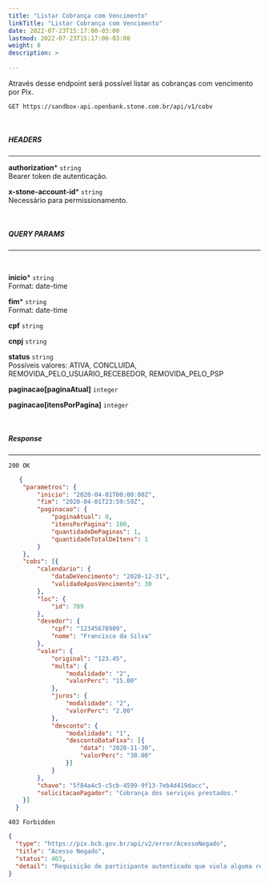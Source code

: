 ```yaml
---
title: "Listar Cobrança com Vencimento"
linkTitle: "Listar Cobrança com Vencimento"
date: 2022-07-23T15:17:00-03:00
lastmod: 2022-07-23T15:17:00-03:00
weight: 8
description: >
  
---
```


Através desse endpoint será possível listar as cobranças com vencimento por Pix.


```
GET https://sandbox-api.openbank.stone.com.br/api/v1/cobv
```
<br>

##### **HEADERS**
---

**authorization*** `string`
<br> Bearer token de autenticação.

**x-stone-account-id*** `string`
<br> Necessário para permissionamento.

<br>

##### **QUERY PARAMS**
---
<br>

**inicio*** `string`
<br>Format: date-time

**fim*** `string`
<br>Format: date-time

**cpf** `string`

**cnpj** `string`

**status** `string`
<br> Possíveis valores: ATIVA, CONCLUIDA, REMOVIDA_PELO_USUARIO_RECEBEDOR, REMOVIDA_PELO_PSP

**paginacao[paginaAtual]** `integer`

**paginacao[itensPorPagina]** `integer`

<br>

##### **Response**
---

```
200 OK
```

```json
   {
  	"parametros": {
  		"inicio": "2020-04-01T00:00:00Z",
  		"fim": "2020-04-01T23:59:59Z",
  		"paginacao": {
  			"paginaAtual": 0,
  			"itensPorPagina": 100,
  			"quantidadeDePaginas": 1,
  			"quantidadeTotalDeItens": 1
  		}
  	},
  	"cobs": [{
  		"calendario": {
  			"dataDeVencimento": "2020-12-31",
  			"validadeAposVencimento": 30
  		},
  		"loc": {
  			"id": 789
  		},
  		"devedor": {
  			"cpf": "12345678909",
  			"nome": "Francisco da Silva"
  		},
  		"valor": {
  			"original": "123.45",
  			"multa": {
  				"modalidade": "2",
  				"valorPerc": "15.00"
  			},
  			"juros": {
  				"modalidade": "2",
  				"valorPerc": "2.00"
  			},
  			"desconto": {
  				"modalidade": "1",
  				"descontoDataFixa": [{
  					"data": "2020-11-30",
  					"valorPerc": "30.00"
  				}]
  			}
  		},
  		"chave": "5f84a4c5-c5cb-4599-9f13-7eb4d419dacc",
  		"solicitacaoPagador": "Cobrança dos serviços prestados."
  	}]
  }
```

```
403 Forbidden
```

```json
{
  "type": "https://pix.bcb.gov.br/api/v2/error/AcessoNegado",
  "title": "Acesso Negado",
  "status": 403,
  "detail": "Requisição de participante autenticado que viola alguma regra de autorização."
}
```
